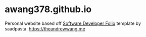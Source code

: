 # awang378.github.io

Personal website based off [Software Developer Folio](https://github.com/saadpasta/developerFolio) template by saadpasta.
https://theandrewwang.me

